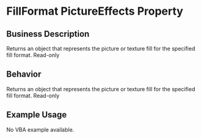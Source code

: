 # FillFormat PictureEffects Property

## Business Description
Returns an object that represents the picture or texture fill for the specified fill format. Read-only

## Behavior
Returns an object that represents the picture or texture fill for the specified fill format. Read-only

## Example Usage
No VBA example available.